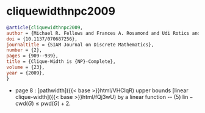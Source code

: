 # cliquewidthnpc2009

```bibtex
@article{cliquewidthnpc2009,
author = {Michael R. Fellows and Frances A. Rosamond and Udi Rotics and Stefan Szeider},
doi = {10.1137/070687256},
journaltitle = {SIAM Journal on Discrete Mathematics},
number = {2},
pages = {909--939},
title = {Clique-Width is {NP}-Complete},
volume = {23},
year = {2009},
}
```
* page 8 : [pathwidth]({{< base >}}html/VHClqR) upper bounds [linear clique-width]({{< base >}}html/fQj3wU) by a linear function -- (5) $\mathrm{lin-cwd}(G) \le \mathrm{pwd}(G)+2$.
